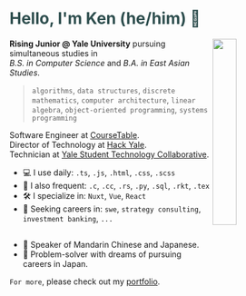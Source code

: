 <!-- If you're reading this, here is a wonderful anime recommendation: Suzume no Tojimari -->

# <span style="color: DarkSlateGrey"> Hello, I'm Ken (he/him) 👋 </span>

<img 
  src="https://github.com/kentng01/kentng01/assets/57498837/5b8806a3-6337-40fb-add0-dab8fbd6e2e6" 
  align="right" 
  width="29%" 
  />

**Rising Junior @ Yale University** pursuing simultaneous studies in<br>
*B.S. in Computer Science* and *B.A. in East Asian Studies*.<br>

> `algorithms`, `data structures`, `discrete mathematics`, `computer architecture`,
> `linear algebra`, `object-oriented programming`, `systems programming`

Software Engineer at [CourseTable](https://coursetable.com/).<br>
Director of Technology at [Hack Yale](https://yhack.org/).<br>
Technician at [Yale Student Technology Collaborative](https://studenttechnology.yale.edu/student-resources/about-stc).<br>

  - 💻 I use daily: `.ts`, `.js`, `.html`, `.css`, `.scss`
  - 🔌 I also frequent: `.c`, `.cc`, `.rs`, `.py`, `.sql`, `.rkt`, `.tex`
  - 🛠️ I specialize in: `Nuxt`, `Vue`, `React`
  - 🔭 Seeking careers in: `swe`, `strategy consulting`, `investment banking`, `...`

##

  - 🏯 Speaker of Mandarin Chinese and Japanese.
  - 🌠 Problem-solver with dreams of pursuing careers in Japan.

`For more`, please check out my [portfolio](https://kenneru.netlify.app/).

<!--
**kentng01/kentng01** is a ✨ _special_ ✨ repository because 
its `README.md` (this file) appears on your GitHub profile.

Here are some ideas to get you started:
- 🔭 I’m currently working on ...
- 🌱 I’m currently learning ...
- 👯 I’m looking to collaborate on ...
- 🤔 I’m looking for help with ...
- 💬 Ask me about ...
- 📫 How to reach me: ...
- 😄 Pronouns: ...
- ⚡ Fun fact: ...
-->
